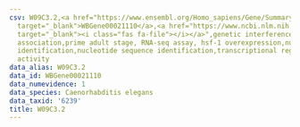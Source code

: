 ```yaml
---
csv: W09C3.2,<a href="https://www.ensembl.org/Homo_sapiens/Gene/Summary?db=core;g=WBGene00021110"
  target="_blank">WBGene00021110</a>,<a href="https://www.ncbi.nlm.nih.gov/pubmed/30894454"
  target="_blank"><i class="fas fa-file"></i></a>",genetic interference,functional
  association,prime adult stage, RNA-seq assay, hsf-1 overexpression,nucleotide sequence
  identification,nucleotide sequence identification,transcriptional regulation,up-regulates
  activity
data_alias: W09C3.2
data_id: WBGene00021110
data_numevidence: 1
data_species: Caenorhabditis elegans
data_taxid: '6239'
title: W09C3.2
---
```

